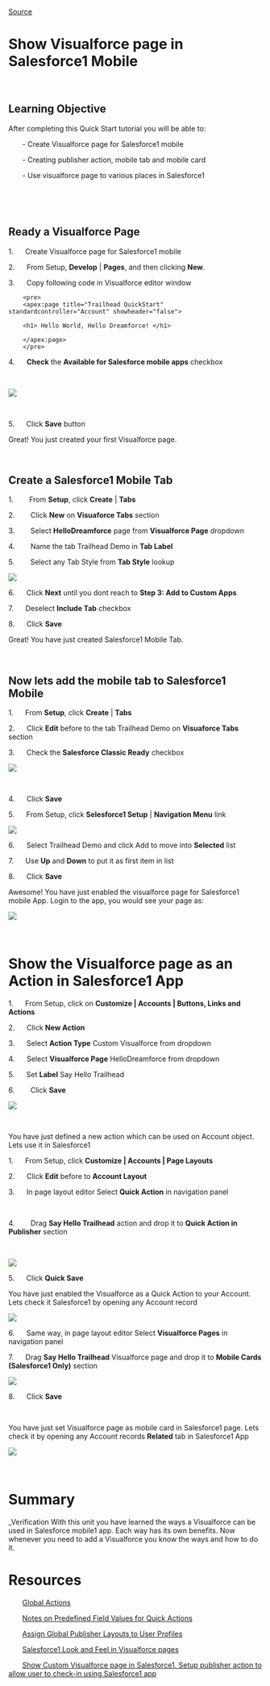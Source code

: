 
[Source](https://raw.githubusercontent.com/ashwinopensource/trailhead/master/ShowVisualforcepageinSalesforce1Mobile.htm "Permalink to Show Visualforce page in Salesforce1 Mobile")

# Show Visualforce page in Salesforce1 Mobile

&nbsp;

## Learning Objective

After completing this Quick Start tutorial you will be able to:

&nbsp;&nbsp;&nbsp;&nbsp;&nbsp;&nbsp; - Create Visualforce page for Salesforce1 mobile

&nbsp;&nbsp;&nbsp;&nbsp;&nbsp;&nbsp; - Creating publisher action, mobile tab and mobile card

&nbsp;&nbsp;&nbsp;&nbsp;&nbsp;&nbsp; - Use visualforce page to various places in Salesforce1

&nbsp;

&nbsp;
## Ready a Visualforce Page 

1.&nbsp;&nbsp;&nbsp;&nbsp;&nbsp; Create Visualforce page for Salesforce1 mobile

2.&nbsp;&nbsp;&nbsp;&nbsp;&nbsp; From Setup, **Develop** | **Pages**, and then clicking **New**.

3.&nbsp;&nbsp;&nbsp;&nbsp;&nbsp; Copy following code in Visualforce editor window


		<pre>
		<apex:page title="Trailhead QuickStart" standardcontroller="Account" showheader="false">

		<h1> Hello World, Hello Dreamforce! </h1>

		</apex:page>
		</pre>

4.&nbsp;&nbsp;&nbsp;&nbsp;&nbsp; **Check** the **Available for Salesforce mobile apps** checkbox

&nbsp;

![][1]

&nbsp;

5.&nbsp;&nbsp;&nbsp;&nbsp;&nbsp; Click **Save** button

Great! You just created your first Visualforce page.

&nbsp; 
## Create a Salesforce1 Mobile Tab

1.&nbsp;&nbsp;&nbsp;&nbsp;&nbsp;&nbsp;&nbsp; From **Setup**, click **Create** | **Tabs**

2.&nbsp;&nbsp;&nbsp;&nbsp;&nbsp;&nbsp;&nbsp; Click **New** on **Visuaforce Tabs** section

3.&nbsp;&nbsp;&nbsp;&nbsp;&nbsp;&nbsp;&nbsp; Select **HelloDreamforce** page from **Visualforce Page** dropdown

4.&nbsp;&nbsp;&nbsp;&nbsp;&nbsp;&nbsp;&nbsp; Name the tab Trailhead Demo in **Tab Label**

5.&nbsp;&nbsp;&nbsp;&nbsp;&nbsp;&nbsp;&nbsp; Select any Tab Style from **Tab Style** lookup

![][2]

6.&nbsp;&nbsp;&nbsp;&nbsp;&nbsp; Click **Next** until you dont reach to **Step 3: Add to Custom Apps**

7.&nbsp;&nbsp;&nbsp;&nbsp;&nbsp; Deselect **Include Tab** checkbox

8.&nbsp;&nbsp;&nbsp;&nbsp;&nbsp; Click **Save**

Great! You have just created Salesforce1 Mobile Tab.

&nbsp;

## Now lets add the mobile tab to Salesforce1 Mobile

1.&nbsp;&nbsp;&nbsp;&nbsp;&nbsp; From **Setup**, click **Create** | **Tabs**

2.&nbsp;&nbsp;&nbsp;&nbsp;&nbsp; Click **Edit** before to the tab Trailhead Demo on **Visuaforce Tabs** section

3.&nbsp;&nbsp;&nbsp;&nbsp;&nbsp; Check the **Salesforce Classic Ready** checkbox

![][3]

&nbsp;

4.&nbsp;&nbsp;&nbsp;&nbsp;&nbsp; Click **Save**

5.&nbsp;&nbsp;&nbsp;&nbsp;&nbsp; From Setup, click **Selesforce1 Setup** | **Navigation Menu** link

![][4]

6.&nbsp;&nbsp;&nbsp;&nbsp;&nbsp; Select Trailhead Demo and click Add to move into **Selected** list

7.&nbsp;&nbsp;&nbsp;&nbsp;&nbsp; Use **Up** and **Down** to put it as first item in list

8.&nbsp;&nbsp;&nbsp;&nbsp;&nbsp; Click **Save**

Awesome! You have just enabled the visualforce page for Salesforce1 mobile App. Login to the app, you would see your page as:

![][5]

&nbsp;

# Show the Visualforce page as an Action in Salesforce1 App

1.&nbsp;&nbsp;&nbsp;&nbsp;&nbsp; From Setup, click on **Customize | Accounts | Buttons, Links and Actions**

2.&nbsp;&nbsp;&nbsp;&nbsp;&nbsp; Click **New Action**

3.&nbsp;&nbsp;&nbsp;&nbsp;&nbsp; Select **Action Type** Custom Visualforce from dropdown

4.&nbsp;&nbsp;&nbsp;&nbsp;&nbsp; Select **Visualforce Page** HelloDreamforce from dropdown

5.&nbsp;&nbsp;&nbsp;&nbsp;&nbsp; Set **Label** Say Hello Trailhead

6.&nbsp;&nbsp;&nbsp;&nbsp;&nbsp;&nbsp;&nbsp; Click **Save**

**![][6]**

**&nbsp;**

You have just defined a new action which can be used on Account object. Lets use it in Salesforce1

1.&nbsp;&nbsp;&nbsp;&nbsp;&nbsp; From Setup, click **Customize | Accounts | Page Layouts**

2.&nbsp;&nbsp;&nbsp;&nbsp;&nbsp; Click **Edit** before to **Account Layout**

3.&nbsp;&nbsp;&nbsp;&nbsp;&nbsp; In page layout editor Select **Quick Action** in navigation panel

&nbsp;

4.&nbsp;&nbsp;&nbsp;&nbsp;&nbsp;&nbsp;&nbsp; Drag **Say Hello Trailhead** action and drop it to **Quick Action in Publisher** section

&nbsp;

![][8]

5.&nbsp;&nbsp;&nbsp;&nbsp;&nbsp; Click **Quick Save**

You have just enabled the Visualforce as a Quick Action to your Account. Lets check it Salesforce1 by opening any Account record

![][9]

6.&nbsp;&nbsp;&nbsp;&nbsp;&nbsp; Same way, in page layout editor Select **Visualforce Pages** in navigation panel

7.&nbsp;&nbsp;&nbsp;&nbsp;&nbsp; Drag **Say Hello Trailhead** Visualforce page and drop it to **Mobile Cards (Salesforce1 Only)** section

![][10]

8.&nbsp;&nbsp;&nbsp;&nbsp;&nbsp; Click **Save**

**&nbsp;**

You have just set Visualforce page as mobile card in Salesforce1 page. Lets check it by opening any Account records **Related** tab in Salesforce1 App

![][11]

&nbsp; 
# Summary

_Verification With this unit you have learned the ways a Visualforce can be used in Salesforce mobile1 app. Each way has its own benefits. Now whenever you need to add a Visualforce you know the ways and how to do it.

# Resources
&nbsp;&nbsp;&nbsp;&nbsp;&nbsp;&nbsp; [Global Actions][12]

&nbsp;&nbsp;&nbsp;&nbsp;&nbsp;&nbsp; [Notes on Predefined Field Values for Quick Actions][13]

&nbsp;&nbsp;&nbsp;&nbsp;&nbsp;&nbsp; [Assign Global Publisher Layouts to User Profiles][14]

&nbsp;&nbsp;&nbsp;&nbsp;&nbsp;&nbsp; [Salesforce1 Look and Feel in Visualforce pages][15]

&nbsp;&nbsp;&nbsp;&nbsp;&nbsp;&nbsp; [Show Custom Visualforce page in Salesforce1. Setup publisher action to allow user to check-in using Salesforce1&nbsp;app][16]

&nbsp;

[1]: /ShowVisualforcepageinSalesforce1Mobile_files/image001.png
[2]: /ShowVisualforcepageinSalesforce1Mobile_files/image002.png
[3]: /ShowVisualforcepageinSalesforce1Mobile_files/image003.png
[4]: /ShowVisualforcepageinSalesforce1Mobile_files/image004.png
[5]: /ShowVisualforcepageinSalesforce1Mobile_files/image005.png
[6]: /ShowVisualforcepageinSalesforce1Mobile_files/image006.png
[7]: /ShowVisualforcepageinSalesforce1Mobile_files/image007.png
[8]: /ShowVisualforcepageinSalesforce1Mobile_files/image008.png
[9]: /ShowVisualforcepageinSalesforce1Mobile_files/image009.png
[10]: /ShowVisualforcepageinSalesforce1Mobile_files/image010.jpg
[11]: /ShowVisualforcepageinSalesforce1Mobile_files/image011.png
[12]: https://help.salesforce.com/HTViewHelpDoc?id=actions_overview_global.htm "HTML (New Window)"
[13]: https://help.salesforce.com/HTViewHelpDoc?id=predefined_field_values_notes.htm "HTML (New Window)"
[14]: https://help.salesforce.com/HTViewHelpDoc?id=assigning_global_publisher_layouts_to_profiles.htm
[15]: https://intmist.wordpress.com/2014/02/16/salesforce1-look-and-feel-customise-visualforce-pages-for-salesforce1/
[16]: https://intmist.wordpress.com/2014/03/23/show-custom-visualforce-page-in-salesforce1-setup-publisher-action-and-check-in-using-salesforce1-app/
  